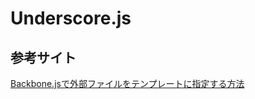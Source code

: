 Underscore.js
======================

参考サイト
------
[Backbone.jsで外部ファイルをテンプレートに指定する方法](http://epigonen190.blog.fc2.com/blog-entry-57.html "")

